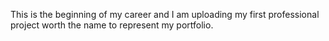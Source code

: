 This is the beginning of my career and I am uploading my first professional project worth the name to represent my portfolio.
